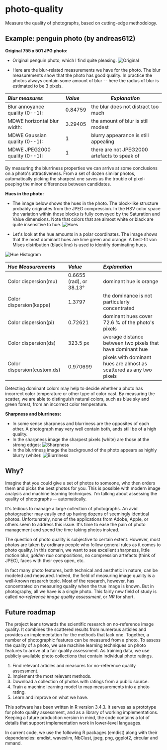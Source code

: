# photo-quality
Measure the quality of photographs, based on cutting-edge methodology.

## Example: penguin photo (by andreas612)

**Original 755 x 501 JPG photo:**

* Original penguin photo, which I find quite pleasing.
![Original](http://www.elisanet.fi/esajakatja/valokuvat/pq/penguin.jpg)

* Here are the blur-related  measurements we have for the photo.
The blur measurements show that the photo has good quality. In practice the photos
always contain some amount of blur -- here the radius of blur is estimated to be 3 pixels.

| *Blur measures*                     | *Value*   | *Explanation* |
| :----------------------------------- | :------- | ------------- |
|   Blur annoyance quality (0--1):   | 0.84759 | the blur does not distract too much |
|   MDWE horizontal blur width:      | 3.29405 | the amount of blur is still modest |
|   MDWE Gaussian quality (0--1):    | 1       | blurry appearance is still appealing |
|   MDWE JPEG2000 quality (0--1):    | 1       | there are not JPEG2000 artefacts to speak of |

By measuring the blurriness properties we can arrive at some conclusions on
a photo's attractiveness. From a set of dozen similar photos, automatically picking the sharpest
one saves us the trouble of pixel-peeping the minor differences between candidates.

**Hues in the photo:**
* The image below shows the hues in the photo. The block-like structure probably originates from the JPEG compression.
In the HSV color space the variation within those blocks is fully conveyed by the Saturation and
Value dimensions. Note that colors that are almost white or black are quite insensitive to hue.
![Hues](http://www.elisanet.fi/esajakatja/valokuvat/pq/penguin-hue.png)

* Let's look at the hue amounts in a polar coordinates.
The image shows that the most dominant hues are lime green and orange.
A best-fit von Mises distribution (black line) is used to identify dominating hues.

![Hue Histogram](http://www.elisanet.fi/esajakatja/valokuvat/pq/penguin-hue-histogram.png)


| *Hue Measurements* | *Value* | *Explanation* |
| :--------------- | :---- | :--- |
| Color dispersion(mu) | 0.6655 (rad), or 38.13&deg; | dominant hue is orange |
| Color dispersion(kappa) | 1.3797 | the dominance is not particularly concentrated |
| Color dispersion(pi) | 0.72621 | dominant hues cover 72.6 % of the photo's pixels |
| Color dispersion(ds) | 323.5 px | average distance between two pixels that have dominant hue |
| Color dispersion(custom.ds) | 0.970699 | pixels with dominant hues are almost as scattered as any two pixels |

Detecting dominant colors may help to decide whether a photo has incorrect color temperature
or other type of color cast. By measuring the scatter, we are able to distinguish natural colors, such as blue sky and green forest,
from an incorrect color temperature.

**Sharpness and blurriness:**
* In some sense sharpness and blurriness are the opposites of each other. A photograph may very well contain both, ands still be of a high quality.
* In the sharpness image the sharpest pixels (white) are those at the strong edges:
![Sharpness](http://www.elisanet.fi/esajakatja/valokuvat/pq/penguin-sharpness.png)
* In the blurriness image the background of the photo appears as highly blurry (white):
![Blurriness](http://www.elisanet.fi/esajakatja/valokuvat/pq/penguin-blurriness.png)

## Why?

Imagine that you could give a set of photos to someone, who then orders them and picks the best photos for you. This is possible with modern image analysis and machine learning techniques. I'm talking about assessing the quality of photographs -- automatically.

It's tedious to manage a large collection of photographs. An avid photographer may easily end up having dozens of seemingly identical photos. Unfortunately, none of the applications from Adobe, Apple, or others seem to address this issue. It's time to ease the pain of photo management and spend the time taking photos instead.

The question of photo quality is subjective to certain extent. However, most photos are taken by ordinary people who follow general rules as it comes to photo quality. In this domain, we want to see excellent sharpness, little motion blur, *golden rule* compositions, no compression artefacts (think of JPEG), faces with their eyes open, etc.

In fact many photo features, both technical and aesthetic in nature, can be modeled and measured. Indeed, the field of measuring image quality is a well-known research topic. Most of the research, however, has concentrated on measuring quality when the true image is known. But in photography, all we have is a single photo. This fairly new field of study is called *no-reference image quality assessment*, or *NR* for short.

## Future roadmap

The project leans towards the scientific research on no-reference image quality. It combines the scattered results from numerous articles and provides an implementation for the methods that lack one. Together, a number of photographic features can be measured from a photo. To assess the quality of a photo, we use machine learning techniques on photo features to arrive at a fair quality assessment. As training data, we use publicly available photo collections that contain individual photo ratings.

1. Find relevant articles and measures for no-reference quality assessment.
2. Implement the most relevant methods.
3. Download a collection of photos with ratings from a public source.
4. Train a machine learning model to map measurements into a photo rating.
5. Learn and improve on what we have.


This software has been written in R version 3.4.3. It serves as a
prototype for photo quality assessment, and as a library of working implementations.
Keeping a future production version in mind, the code contains a lot of details
that support implementation work in lower-level languages.

In current code, we use the following R packages (emdist) along with their dependencies:
emdist, waveslim, NbClust, jpeg, png, ggplot2, circular and mmand.
